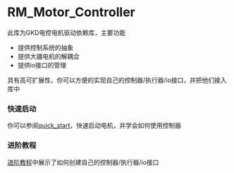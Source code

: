 # RM_Motor_Controller


此库为GKD电控电机驱动依赖库，主要功能
- 提供控制系统的抽象
- 提供大疆电机的解耦合
- 提供io接口的管理

具有高可扩展性，你可以方便的实现自己的控制器/执行器/io接口，并把他们接入库中

### 快速启动
你可以参阅[quick_start](tutorials/quick_start.md)，快速启动电机，并学会如何使用控制器
### 进阶教程
[进阶教程](tutorials/advanced.md)中展示了如何创建自己的控制器/执行器/io接口


